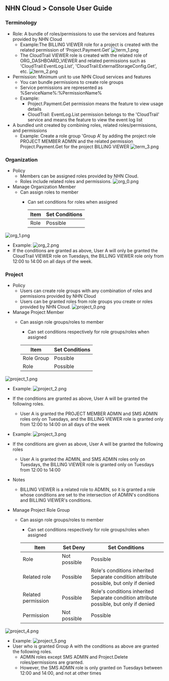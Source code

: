 ## NHN Cloud > Console User Guide

### Terminology

* Role: A bundle of roles/permissions to use the services and features provided by NHN Cloud
    * Example:The BILLING VIEWER role for a project is created with the related permission of ‘Project.Payment.Get’
![term_1.png](http://static.toastoven.net/toast/console_guide/consoleuserguide_term_01_240610.png)
   * The CloudTrail VIEWER role is created with the related role of ORG_DASHBOARD_VIEWER and related permissions such as 'CloudTrail:EventLog.List', 'CloudTrail:ExternalStorageConfig.Get', etc.
![term_2.png](http://static.toastoven.net/toast/console_guide/consoleuserguide_term_02_240610.png)
* Permission: Minimum unit to use NHN Cloud services and features
    * You can bundle permissions to create role groups
    * Service permissions are represented as %ServiceName%:%PermissionName%
    * Example:
        * Project.Payment.Get permission means the feature to view usage details
        * CloudTrail: EventLog.List permission belongs to the 'CloudTrail' service and means the feature to view the event log list
* A bundled unit created by combining roles, related roles/permissions, and permissions
    * Example: Create a role group 'Group A' by adding the project role PROJECT MEMBER ADMIN and the related permission Project.Payment.Get for the project BILLING VIEWER
![term_3.png](http://static.toastoven.net/toast/console_guide/consoleuserguide_term_03_240610.png)

### Organization 

* Policy
    * Members can be assigned roles provided by NHN Cloud.
    * Roles include related roles and permissions.
![org_0.png](http://static.toastoven.net/toast/console_guide/consoleuserguide_org_00_240610.png)
* Manage Organization Member
    * Can assign roles to member
        * Can set conditions for roles when assigned

            | Item | Set Conditions |
            | --- | ----- |
            | Role | Possible |

![org_1.png](http://static.toastoven.net/toast/console_guide/consoleuserguide_org_01_240610.png)
   * Example:
![org_2.png](http://static.toastoven.net/toast/console_guide/consoleuserguide_org_02_240610.png)
   * If the conditions are granted as above, User A will only be granted the CloudTrail VIEWER role on Tuesdays,
the BILLING VIEWER role only from 12:00 to 14:00 on all days of the week.


### Project

* Policy
    * Users can create role groups with any combination of roles and permissions provided by NHN Cloud
    * Users can be granted roles from role groups you create or roles provided by NHN Cloud.
![project_0.png](http://static.toastoven.net/toast/console_guide/consoleuserguide_project_00_240610.png)
* Manage Project Member
    * Can assign role groups/roles to member
        * Can set conditions respectively for role groups/roles when assigned
      
        | Item | Set Conditions |
        | --- | ----- |
        | Role Group | Possible |
        | Role | Possible |
![project_1.png](http://static.toastoven.net/toast/console_guide/consoleuserguide_project_01_240610.png)
   * Example:
![project_2.png](http://static.toastoven.net/toast/console_guide/consoleuserguide_project_02_240610.png)
   * If the conditions are granted as above, User A will be granted the following roles. 
       * User A is granted the PROJECT MEMBER ADMIN and SMS ADMIN roles only on Tuesdays,
and the BILLING VIEWER role is granted only from 12:00 to 14:00 on all days of the week

   * Example:
![project_3.png](http://static.toastoven.net/toast/console_guide/consoleuserguide_project_03_240610.png)
   * If the conditions are given as above, User A will be granted the following roles
       * User A is granted the ADMIN, and SMS ADMIN roles only on Tuesdays, the BILLING VIEWER role is granted only on Tuesdays from 12:00 to 14:00

   * Notes
       * BILLING VIEWER is a related role to ADMIN, so it is granted a role whose conditions are set to the intersection of ADMIN's conditions and BILLING VIEWER's conditions.


* Manage Project Role Group
    * Can assign role groups/roles to member
        * Can set conditions respectively for role groups/roles when assigned

        | Item | Set Deny | Set Conditions |
        | --- | ----- | ----- |
        | Role | Not possible | Possible |
        | Related role | Possible | Role's conditions inherited<br>Separate condition attribute possible, but only if denied |
        | Related permission | Possible | Role's conditions inherited<br>Separate condition attribute possible, but only if denied |
        | Permission |  Not possible| Possible |
![project_4.png](http://static.toastoven.net/toast/console_guide/consoleuserguide_project_041_240610.png)
   * Example:
![project_5.png](http://static.toastoven.net/toast/console_guide/consoleuserguide_project_05_240610.png)
   * User who is granted Group A with the conditions as above are granted the following roles.
       * ADMIN roles except SMS ADMIN and Project.Delete roles/permissions are granted.
       * However, the SMS ADMIN role is only granted on Tuesdays between 12:00 and 14:00, and not at other times